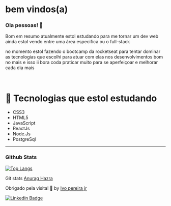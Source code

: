 # bem vindos(a)


### Ola pessoas!  👋

Bom em resumo atualmente estol estudando para me tornar um dev web ainda estol vendo entre uma área especifica ou o full-stack

no momento estol fazendo o bootcamp da rocketseat para tentar dominar as tecnologias que escolhi para atuar com elas nos desenvolvimentos bom no mais e isso ii bora coda praticar muito para se aperfeiçoar e melhorar cada dia mais 

</br>

# 🚀 Tecnologias que estol estudando

- CSS3
- HTML5
- JavaScript
- ReactJs
- Node.Js
- PostgreSql


---

### Github Stats

[![Top Langs](https://github-readme-stats.ivopereira-jr.vercel.app/api/top-langs/?username=ivopereira-jr&layout=compact)](https://github.com/ivopereira-jr/github-readme-stats) 

Git stats [Anurag Hazra](https://github.com/anuraghazra)



Obrigado pela visita! 💜 by [Ivo pereira jr](https://github.com/ivopereira-jr)


[![Linkedin Badge](https://img.shields.io/badge/LinkedIn-0077B5?style=for-the-badge&logo=linkedin&logoColor=white&link=https://www.linkedin.com/in/ivopereira-jr/)](https://www.linkedin.com/in/ivopereira-jr/)
